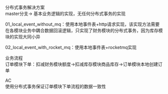 分布式事务解决方案  
master分支-> 基本业务逻辑的实现，无任何分布式事务的实现

01_local_event_without_mq：使用本地事件表+http请求实现，该实现方法需要在各模块业务中耦合数据回滚逻辑，只实现了财务模块的分布式事务，因为库存模块的实现大同小异

02_local_event_with_rocket_mq：使用本地事件表+rocketmq实现

业务流程  
订单模块下单：扣减财务模块额度->扣减库存模块商品库存->订单模块本地创建订单

AC  
使用分布式事务保证订单模块下单流程的数据一致性  